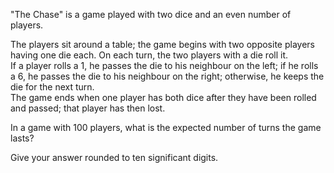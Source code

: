   <p>&quot;The Chase&quot; is a game played with two dice and an even number of players.</p>    <p>The players sit around a table; the game begins with two opposite players having one die each. On each turn, the two players with a die roll it.<br />  If a player rolls a 1, he passes the die to his neighbour on the left; if he rolls a 6, he passes the die to his neighbour on the right; otherwise, he keeps the die for the next turn.<br />  The game ends when one player has both dice after they have been rolled and passed; that player has then lost.</p>    <p>In a game with 100 players, what is the expected number of turns the game lasts?</p>  <p>Give your answer rounded to ten significant digits.</p>  